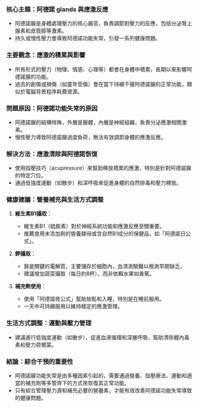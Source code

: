 ### 核心主題：阿德諾 glands 與應激反應  
- 阿德諾腺是身體處理壓力的核心器官，負責調節對壓力的反應，包括分泌腎上腺素和皮質醇等激素。  
- 持久或慢性壓力會導致阿德諾功能失常，引發一系列健康問題。

### 主要觀念：應激的積累與影響  
- 所有形式的壓力（物理、情感、心理等）都會在身體中積累，長期以來影響阿德諾腺的功能。  
- 過去的創傷或損傷（如童年受傷）會在當下持續干擾阿德諾腺的正常功能，類似於電腦背景程序耗費資源。

### 問題原因：阿德諾功能失常的原因  
- 阿德諾腺的結構特殊，外層是腺體，內層是神經組織，負責分泌應激相關激素。  
- 慢性壓力導致阿德諾腺過度負荷，無法有效調節身體的應激反應。

### 解決方法：應激清除與阿德諾恢復  
- 使用指壓技巧（acupressure）來幫助釋放積累的應激，特別是針對阿德諾腺的特定穴位。  
- 通過低強度運動（如散步）和深呼吸來促進身體的自然排毒和壓力釋放。

### 健康建議：營養補充與生活方式調整  
1. **維生素B1攝取**：  
   - 維生素B1（硫胺素）對於神經系統功能和應激反應至關重要。  
   - 推薦食用未添加劑的營養酵母或含自然B1成分的保健品，如「阿德諾日公式」。  

2. **鉀攝取**：  
   - 鉾是關鍵的電解質，主要儲存於細胞內，血清測驗難以檢測早期缺乏。  
   - 建議增加蔬菜攝取（每日約8杯），而非依賴水果如香蕉。  

3. **補充劑使用**：  
   - 使用「阿德諾夜公式」幫助放鬆和入睡，特別是在睡前服用。  
   - 一天中可持續服用以維持穩定的應激管理。  

### 生活方式調整：運動與壓力管理  
- 建議進行低強度運動（如散步），促進血液循環和深層呼吸，幫助清除體內毒素和壓力荷爾蒙。  

### 結論：綜合干預的重要性  
- 阿德諾腺功能失常是由多種因素引起的，需要通過營養、指壓療法、運動和適當的補充劑等多管齊下的方式來恢復其正常功能。  
- 只有綜合管理壓力源和補充必要的營養素，才能有效改善阿德諾功能失常導致的健康問題。